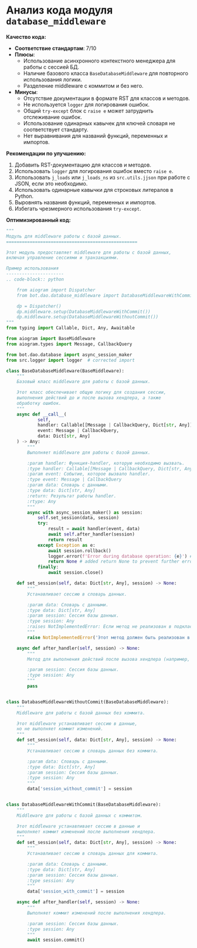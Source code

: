 # Анализ кода модуля `database_middleware`

**Качество кода:**

- **Соответствие стандартам**: 7/10
- **Плюсы**:
    - Использование асинхронного контекстного менеджера для работы с сессией БД.
    - Наличие базового класса `BaseDatabaseMiddleware` для повторного использования логики.
    - Разделение middleware с коммитом и без него.
- **Минусы**:
    - Отсутствие документации в формате RST для классов и методов.
    - Не используется `logger` для логирования ошибок.
    - Общий `try-except` блок с `raise e` может затруднить отслеживание ошибок.
    - Использование одинарных кавычек для ключей словаря не соответствует стандарту.
    - Нет выравнивания для названий функций, переменных и импортов.

**Рекомендации по улучшению:**

1. Добавить RST-документацию для классов и методов.
2. Использовать `logger` для логирования ошибок вместо `raise e`.
3. Использовать `j_loads` или `j_loads_ns` из `src.utils.jjson` при работе с JSON, если это необходимо.
4. Использовать одинарные кавычки для строковых литералов в Python.
5. Выровнять названия функций, переменных и импортов.
6. Избегать чрезмерного использования `try-except`.

**Оптимизированный код:**

```python
"""
Модуль для middleware работы с базой данных.
==================================================

Этот модуль предоставляет middleware для работы с базой данных,
включая управление сессиями и транзакциями.

Пример использования
----------------------
.. code-block:: python

    from aiogram import Dispatcher
    from bot.dao.database_middleware import DatabaseMiddlewareWithCommit, DatabaseMiddlewareWithoutCommit

    dp = Dispatcher()
    dp.middleware.setup(DatabaseMiddlewareWithCommit())
    dp.middleware.setup(DatabaseMiddlewareWithoutCommit())
"""
from typing import Callable, Dict, Any, Awaitable

from aiogram import BaseMiddleware
from aiogram.types import Message, CallbackQuery

from bot.dao.database import async_session_maker
from src.logger import logger  # corrected import

class BaseDatabaseMiddleware(BaseMiddleware):
    """
    Базовый класс middleware для работы с базой данных.

    Этот класс обеспечивает общую логику для создания сессии,
    выполнения действий до и после вызова хендлера, а также
    обработку ошибок.
    """
    async def __call__(
            self,
            handler: Callable[[Message | CallbackQuery, Dict[str, Any]], Awaitable[Any]],
            event: Message | CallbackQuery,
            data: Dict[str, Any]
    ) -> Any:
        """
        Выполняет middleware для работы с базой данных.

        :param handler: Функция-handler, которую необходимо вызвать.
        :type handler: Callable[[Message | CallbackQuery, Dict[str, Any]], Awaitable[Any]]
        :param event: Событие, которое вызвало handler.
        :type event: Message | CallbackQuery
        :param data: Словарь с данными.
        :type data: Dict[str, Any]
        :return: Результат работы handler.
        :rtype: Any
        """
        async with async_session_maker() as session:
            self.set_session(data, session)
            try:
                result = await handler(event, data)
                await self.after_handler(session)
                return result
            except Exception as e:
                await session.rollback()
                logger.error(f'Error during database operation: {e}') # Changed from `raise e` to `logger.error`
                return None # added return None to prevent further errors
            finally:
                await session.close()

    def set_session(self, data: Dict[str, Any], session) -> None:
        """
        Устанавливает сессию в словарь данных.

        :param data: Словарь с данными.
        :type data: Dict[str, Any]
        :param session: Сессия базы данных.
        :type session: Any
        :raises NotImplementedError: Если метод не реализован в подклассе.
        """
        raise NotImplementedError('Этот метод должен быть реализован в подклассах.')

    async def after_handler(self, session) -> None:
        """
        Метод для выполнения действий после вызова хендлера (например, коммит).

        :param session: Сессия базы данных.
        :type session: Any
        """
        pass


class DatabaseMiddlewareWithoutCommit(BaseDatabaseMiddleware):
    """
    Middleware для работы с базой данных без коммита.

    Этот middleware устанавливает сессию в данные,
    но не выполняет коммит изменений.
    """
    def set_session(self, data: Dict[str, Any], session) -> None:
        """
        Устанавливает сессию в словарь данных без коммита.

        :param data: Словарь с данными.
        :type data: Dict[str, Any]
        :param session: Сессия базы данных.
        :type session: Any
        """
        data['session_without_commit'] = session


class DatabaseMiddlewareWithCommit(BaseDatabaseMiddleware):
    """
    Middleware для работы с базой данных с коммитом.

    Этот middleware устанавливает сессию в данные и
    выполняет коммит изменений после выполнения хендлера.
    """
    def set_session(self, data: Dict[str, Any], session) -> None:
        """
        Устанавливает сессию в словарь данных для коммита.

        :param data: Словарь с данными.
        :type data: Dict[str, Any]
        :param session: Сессия базы данных.
        :type session: Any
        """
        data['session_with_commit'] = session

    async def after_handler(self, session) -> None:
        """
        Выполняет коммит изменений после выполнения хендлера.

        :param session: Сессия базы данных.
        :type session: Any
        """
        await session.commit()
```